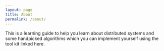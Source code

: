 ```yaml
---
layout: page
title: About
permalink: /about/
---
```


This is a learning guide to help you learn about distributed systems and some handpicked algorithms which you can implement yourself using the tool kit linked here.